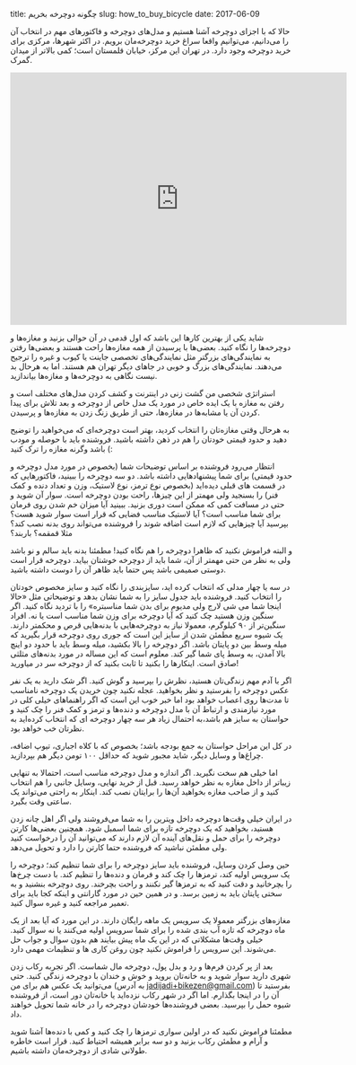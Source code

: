 title: چگونه دوچرخه بخریم
slug: how_to_buy_bicycle
date: 2017-06-09

حالا که با اجزای دوچرخه آشنا هستیم و مدل‌های دوچرخه و فاکتورهای مهم در انتخاب آن را می‌دانیم، می‌توانیم واقعا سراغ خرید دوچرخه‌مان برویم. در اکثر شهرها، مرکزی برای خرید دوچرخه وجود دارد. در تهران این مرکز، خیابان قلمستان است؛ کمی بالاتر از میدان گمرک. 

<iframe src="https://www.google.com/maps/embed?pb=!1m14!1m12!1m3!1d10207.345419666388!2d51.395065314237115!3d35.67164076164452!2m3!1f0!2f0!3f0!3m2!1i1024!2i768!4f13.1!5e0!3m2!1sen!2s!4v1523898236537" width="600" height="450" frameborder="0" style="border:0" allowfullscreen></iframe>

شاید یکی از بهترین کارها این باشد که اول قدمی در آن حوالی بزنید و مغازه‌ها و دوچرخه‌ها را نگاه کنید. بعضی‌ها با پرسیدن از همه مغازه‌ها راحت هستند و بعضی‌ها رفتن به نمایندگی‌های بزرگتر مثل نمایندگی‌های تخصصی جاینت یا کیوب و غیره را ترجیح می‌دهند. نمایندگی‌های بزرگ و خوبی در جاهای دیگر تهران هم هستند. اما به هرحال بد نیست نگاهی به دوچرخه‌ها و مغازه‌ها بیاندازید. 

استراتژی شخصی من گشت زنی در اینترنت و کشف کردن مدل‌های مختلف است و رفتن به مغازه با یک ایده خاص در مورد یک مدل خاص از دوچرخه و بعد تلاش برای پیدا کردن آن یا مشابه‌ها در مغازه‌ها، حتی از طریق زنگ زدن به مغازه‌ها و پرسیدن. 

به هرحال وقتی مغازه‌تان را انتخاب کردید، بهتر است دوچرخه‌ای که می‌خواهید را توضیح دهید و حدود قیمتی خودتان را هم در ذهن داشته باشید. فروشنده باید با حوصله و مودب باشد وگرنه مغازه را ترک کنید (:

انتظار می‌رود فروشنده بر اساس توضیحات شما (بخصوص در مورد مدل دوچرخه و حدود قیمتی) برای شما پیشنهادهایی داشته باشد. دو سه دوچرخه را ببینید، فاکتورهایی که در قسمت های قبلی دیده‌اید (بخصوص نوع ترمز، نوع لاستیک، وزن و تعداد دنده و کمک فنر) را بسنجید ولی مهمتر از این چیزها، راحت بودن دوچرخه است. سوار آن شوید و حتی در مسافت کمی که ممکن است دوری بزنید. ببینید آیا میزان خم شدن روی فرمان برای شما مناسب است؟ آیا لاستیک مناسب فضایی که قرار است سوار شوید هست؟ بپرسید آیا چیزهایی که لازم است اضافه شوند را فروشنده می‌تواند روی بدنه نصب کند؟ مثلا قمقمه؟ باربند؟ 

و البته فراموش نکنید که ظاهرا دوچرخه را هم نگاه کنید! مطمئنا بدنه باید سالم و نو باشد ولی به نظر من حتی مهمتر از آن، شما باید از دوچرخه خوشتان بیاید. دوچرخه قرار است دوستی صمیمی باشد پس حتما باید ظاهر آن را دوست داشته باشید.

در سه یا چهار مدلی که انتخاب کرده اید، سایزبندی را نگاه کنید و سایز مخصوص خودتان را انتخاب کنید. فروشنده باید جدول سایز را به شما نشان بدهد و توضیحاتی مثل «حالا اینجا شما می شی لارج ولی مدیوم برای بدن شما مناسبتره» را با تردید نگاه کنید. اگر سنگین وزن هستید چک کنید که آیا دوچرخه برای وزن شما مناسب است یا نه. افراد سنگین‌تر از ۹۰ کیلوگرم، معمولا نیاز به دوچرخه‌هایی با بدنه‌هایی قرص و محکمتر دارند. یک شیوه سریع مطمئن شدن از سایز این است که جوری روی دوچرخه قرار بگیرید که میله وسط بین دو پایتان باشد. اگر دوچرخه را بالا بکشید، میله وسط باید با حدود دو اینچ بالا آمدن، به وسط پای شما گیر کند. معلوم است که این مساله در مورد بدنه‌های مثلثی صادق است. اینکارها را بکنید تا ثابت بکنید که از دوچرخه سر در میاورید!

اگر با آدم مهم زندگی‌تان هستید، نظرش را بپرسید و گوش کنید. اگر شک دارید به یک نفر عکس دوچرخه را بفرستید و نظر بخواهید. عجله نکنید چون خریدن یک دوچرخه نامناسب تا مدت‌ها روی اعصاب خواهد بود اما خبر خوب این است که اگر راهنماهای خیلی کلی در مورد نیازمندی و ارتباط آن با مدل دوچرخه و دنده‌ها و ترمز و کمک فنر را چک کنید و حواستان به سایز هم باشد،‌به احتمال زیاد هر سه چهار دوچرخه ای که انتخاب کرده‌اید به نظرتان خب خواهد بود. 

در کل این مراحل حواستان به جمع بودجه باشد؛ بخصوص که با کلاه اجباری، تیوپ اضافه، چراغ‌ها و وسایل دیگر، شاید مجبور شوید که حداقل ۱۰۰ تومن دیگر هم بپردازید.

اما خیلی هم سخت نگیرید. اگر اندازه و مدل دوچرخه مناسب است، احتمالا به تنهایی زیباتر از داخل مغازه به نظر خواهد رسید. قبل از خرید نهایی، وسایل جانبی را هم انتخاب کنید و از صاحب مغازه بخواهید آن‌ها را برایتان نصب کند. اینکار به راحتی می‌تواند یک ساعتی وقت بگیرد.

در ایران خیلی وقت‌ها دوچرخه داخل ویترین را به شما می‌فروشند ولی اگر اهل چانه زدن هستید، بخواهید که یک دوچرخه تازه برای شما اسمبل شود. همچنین بعضی‌ها کارتن دوچرخه را برای حمل و نقل‌های آینده آن لازم دارند که می‌توانید آن را درخواست کنید ولی مطمئن نباشید که فروشنده حتما کارتن را دارد و تحویل می‌دهد. 

حین وصل کردن وسایل، فروشنده باید سایز دوچرخه را برای شما تنظیم کند؛ دوچرخه را یک سرویس اولیه کند، ترمزها را چک کند و فرمان و دنده‌ها را تنظیم کند. با دست چرخ‌ها را بچرخانید و دقت کنید که به ترمزها گیر نکنند و راحت بچرخند. روی دوچرخه بنشنید و به سختی پایتان باید به زمین برسد. و در همین حین در مورد گارانتی و اینکه کجا باید برای تعمیر مراجعه کنید و غیره سوال کنید. 

مغازه‌های بزرگتر معمولا یک سرویس یک ماهه رایگان دارند. در این مورد که آیا بعد از یک ماه دوچرخه که تازه آب بندی شده را برای شما سرویس اولیه می‌کنند یا نه سوال کنید. خیلی وقت‌ها مشکلاتی که در این یک ماه پیش بیایند هم بدون سوال و جواب حل می‌شوند. این سرویس را فراموش نکنید چون روغن کاری ها و تنظیمات مهمی دارد.

بعد از پر کردن فرم‌ها و رد و بدل پول، دوچرخه مال شماست. اگر تجربه رکاب زدن شهری دارید سوار شوید و به خانه‌تان بروید و خوش و خندان با دوچرخه زندگی کنید. حتی می‌توانید یک عکس هم برای من (به آدرس jadijadi+bikezen@gmail.com) بفرستید تا آن را در اینجا بگذارم. اما اگر در شهر رکاب نزده‌اید یا خانه‌تان دور است، از فروشنده شیوه حمل را بپرسید. بعضی فروشنده‌ها خودشان دوچرخه را در خانه شما تحویل خواهند داد. 

مطمئنا فراموش نکنید که در اولین سواری ترمزها را چک کنید و کمی با دنده‌ها آشنا شوید و آرام و مطمئن رکاب بزنید و دو سه برابر همیشه احتیاط کنید. قرار است خاطره طولانی شادی از دوچرخه‌مان داشته باشیم. 
